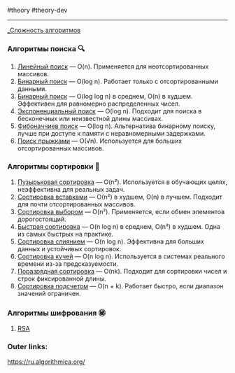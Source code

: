 #theory #theory-dev
 
---
[_Сложность алгоритмов](7.%20Alhorithms/_Сложность%20алгоритмов.md)

### Алгоритмы поиска 🔍

1. [Линейный поиск](7.%20Alhorithms/Поиск/Линейный%20поиск.md) — O(n). Применяется для неотсортированных массивов.
2. [Бинарный поиск](7.%20Alhorithms/Поиск/Бинарный%20поиск.md) — O(log n). Работает только с отсортированными данными.
3. [Бинарный поиск](7.%20Alhorithms/Поиск/Бинарный%20поиск.md) — O(log log n) в среднем, O(n) в худшем. Эффективен для равномерно распределенных чисел.
4. [Экспоненциальный поиск](7.%20Alhorithms/Поиск/Экспоненциальный%20поиск.md) — O(log n). Подходит для поиска в бесконечных или неизвестной длины массивах.
5. [Фибоначчиев поиск](7.%20Alhorithms/Поиск/Фибоначчиев%20поиск.md) — O(log n). Альтернатива бинарному поиску, лучше при доступе к памяти с неравномерными задержками.
6. [Поиск прыжками](7.%20Alhorithms/Поиск/Поиск%20прыжками.md) — O(√n). Используется для больших отсортированных массивов.

### Алгоритмы сортировки 🔄

1. [Пузырьковая сортировка](7.%20Alhorithms/Сортировка/Пузырьковая%20сортировка.md) — O(n²). Используется в обучающих целях, неэффективна для реальных задач.
2. [Сортировка вставками](7.%20Alhorithms/Сортировка/Сортировка%20вставками.md) — O(n²) в худшем, O(n) в лучшем. Подходит для почти отсортированных массивов.
3. [Сортировка выбором](7.%20Alhorithms/Сортировка/Сортировка%20выбором.md) — O(n²). Применяется, если обмен элементов дорогостоящий.
4. [Быстрая сортировка](7.%20Alhorithms/Сортировка/Быстрая%20сортировка.md) — O(n log n) в среднем, O(n²) в худшем. Одна из самых быстрых на практике.
5. [Сортировка слиянием](7.%20Alhorithms/Сортировка/Сортировка%20слиянием.md) — O(n log n). Эффективна для больших данных и устойчивых сортировок.
6. [Сортировка кучей](7.%20Alhorithms/Сортировка/Сортировка%20кучей.md) — O(n log n). Используется в системах реального времени из-за предсказуемости.
7. [Поразрядная сортировка](7.%20Alhorithms/Сортировка/Поразрядная%20сортировка.md) — O(nk). Подходит для сортировки чисел и строк фиксированной длины.
8. [Сортировка подсчетом](7.%20Alhorithms/Сортировка/Сортировка%20подсчетом.md) — O(n + k). Работает быстро, если диапазон значений ограничен.

### Алгоритмы шифрования ㊙
1. [RSA](7.%20Alhorithms/Шифрование/RSA.md)


### Outer links:
https://ru.algorithmica.org/
